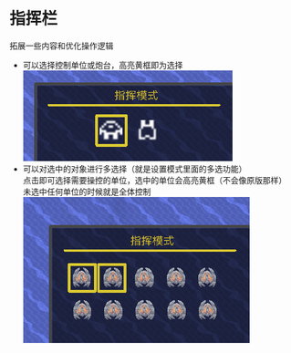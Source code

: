 # 指挥栏
拓展一些内容和优化操作逻辑
- 可以选择控制单位或炮台，高亮黄框即为选择![alt text](图/指挥-选择.png)
- 可以对选中的对象进行多选择（就是设置模式里面的多选功能）  
点击即可选择需要操控的单位，选中的单位会高亮黄框（不会像原版那样）  
未选中任何单位的时候就是全体控制  
![alt text](图/指挥-多选.png)